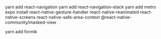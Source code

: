 yarn add react-navigation
yarn add react-navigation-stack
yarn add metro
expo install react-native-gesture-handler react-native-reanimated react-native-screens react-native-safe-area-context @react-native-community/masked-view

yarn add formik